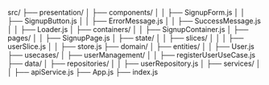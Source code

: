 src/
  ├── presentation/
  │   ├── components/
  │   │   ├── SignupForm.js
  │   │   ├── SignupButton.js
  │   │   ├── ErrorMessage.js
  │   │   ├── SuccessMessage.js
  │   │   ├── Loader.js
  │   ├── containers/
  │   │   ├── SignupContainer.js
  │   ├── pages/
  │   │   ├── SignupPage.js
  │   ├── state/
  │   │   ├── slices/
  │   │   │   ├── userSlice.js
  │   │   ├── store.js
  ├── domain/
  │   ├── entities/
  │   │   ├── User.js
  ├── usecases/
  │   ├── userManagement/
  │   │   ├── registerUserUseCase.js
  ├── data/
  │   ├── repositories/
  │   │   ├── userRepository.js
  │   ├── services/
  │   │   ├── apiService.js
  ├── App.js
  ├── index.js
